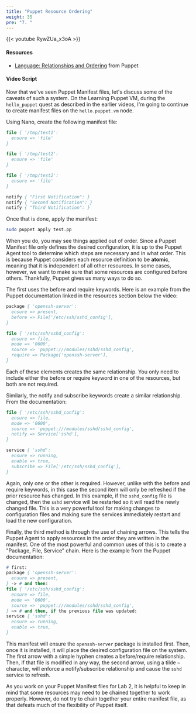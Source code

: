 ```yaml
---
title: "Puppet Resource Ordering"
weight: 35
pre: "7. "
---
```


{{< youtube RywZUa_x3oA >}}

#### Resources

* [Language: Relationships and Ordering](https://puppet.com/docs/puppet/5.5/lang_relationships.html) from Puppet

#### Video Script

Now that we've seen Puppet Manifest files, let's discuss some of the caveats of such a system. On the Learning Puppet VM, during the `hello_puppet` quest as described in the earlier videos, I'm going to continue to create manifest files on the `hello.puppet.vm` node.

Using Nano, create the following manifest file:

```pp
file { '/tmp/test1':
  ensure => 'file'
}

file { '/tmp/test2':
  ensure => 'file'
}

file { '/tmp/test2':
  ensure => 'file'
}

notify { "First Notification": }
notify { "Second Notification": }
notify { "Third Notification": }
```

Once that is done, apply the manifest:

```bash
sudo puppet apply test.pp
```

When you do, you may see things applied out of order. Since a Puppet Manifest file only defines the desired configuration, it is up to the Puppet Agent tool to determine which steps are necessary and in what order. This is because Puppet considers each resource definition to be **atomic**, meaning that it is independent of all other resources. In some cases, however, we want to make sure that some resources are configured before others. Thankfully, Puppet gives us many ways to do so.

The first uses the before and require keywords. Here is an example from the Puppet documentation linked in the resources section below the video:

```pp
package { 'openssh-server':
  ensure => present,
  before => File['/etc/ssh/sshd_config'],
}

file { '/etc/ssh/sshd_config':
  ensure => file,
  mode => '0600',
  source => 'puppet:///modules/sshd/sshd_config',
  require => Package['openssh-server'],
}
```

Each of these elements creates the same relationship. You only need to include either the before or require keyword in one of the resources, but both are not required.

Similarly, the notify and subscribe keywords create a similar relationship. From the documentation:

```pp
file { '/etc/ssh/sshd_config':
  ensure => file,
  mode => '0600',
  source => 'puppet:///modules/sshd/sshd_config',
  notify => Service['sshd'],
}

service { 'sshd':
  ensure => running,
  enable => true,
  subscribe => File['/etc/ssh/sshd_config'],
}
```

Again, only one or the other is required. However, unlike with the before and require keywords, in this case the second item will only be refreshed if the prior resource has changed. In this example, if the `sshd_config` file is changed, then the `sshd` service will be restarted so it will read the newly changed file. This is a very powerful tool for making changes to configuration files and making sure the services immediately restart and load the new configuration.

Finally, the third method is through the use of chaining arrows. This tells the Puppet Agent to apply resources in the order they are written in the manifest. One of the most powerful and common uses of this is to create a "Package, File, Service" chain. Here is the example from the Puppet documentation:

```pp
# first:
package { 'openssh-server':
  ensure => present,
} -> # and then:
file { '/etc/ssh/sshd_config':
  ensure => file,
  mode => '0600',
  source => 'puppet:///modules/sshd/sshd_config',
} ~> # and then, if the previous file was updated:
service { 'sshd':
  ensure => running,
  enable => true,
}
```

This manifest will ensure the `openssh-server` package is installed first. Then, once it is installed, it will place the desired configuration file on the system. The first arrow with a simple hyphen creates a before/require relationship. Then, if that file is modified in any way, the second arrow, using a tilde `~` character, will enforce a notify/subscribe relationship and cause the `sshd` service to refresh.

As you work on your Puppet Manifest files for Lab 2, it is helpful to keep in mind that some resources may need to be chained together to work properly. However, do not try to chain together your entire manifest file, as that defeats much of the flexibility of Puppet itself.
